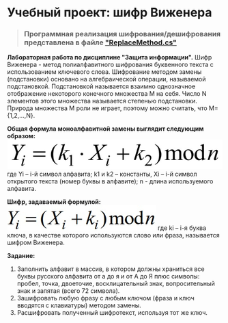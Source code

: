 # Учебный проект: шифр Виженера
> ### Программная реализация шифрования/дешифрования представлена в файле ["ReplaceMethod.cs"](https://github.com/alekseqkravtsov/TheVigenerCipher/blob/main/InfoDefendLab2/ReplaceMethod.cs)
**Лабораторная работа по дисциплине "Защита информации".** 
Шифр Виженера - метод полиалфавитного шифрования буквенного текста с использованием ключевого слова.
Шифрование методом замены (подстановки) основано на алгебраической операции, называемой подстановкой.
Подстановкой называется взаимно однозначное отображение некоторого конечного множества М на себя.
Число N элементов этого множества называется степенью подстановки. Природа множества М роли не играет,
поэтому можно считать, что М={1,2,...,N}.

**Общая формула моноалфавитной замены выглядит следующим образом:**
![alt text](https://github.com/alekseqkravtsov/TheVigenerCipher/blob/main/images/KkseihP5arI.jpg)  
где Yi – i-й символ алфавита; k1 и k2 – константы, Xi – i-й символ открытого текста (номер буквы в алфавите);
n - длина используемого алфавита.

**Шифр, задаваемый формулой:**
![alt text](https://github.com/alekseqkravtsov/TheVigenerCipher/blob/main/images/AodZ5B1WQK0.jpg)
где ki – i-я буква ключа, в качестве которого используются слово или фраза, называется шифром Виженера.

**Задание:**
1. Заполнить алфавит в массив, в котором должны храниться все буквы
русского алфавита от а до я и от А до Я плюс символы: пробел, точка,
двоеточие, восклицательный знак, вопросительный знак и запятая (всего 72
символа).
2. Зашифровать любую фразу с любым ключом (фраза и ключ вводятся с
клавиатуры) методом замены.
3. Расшифровать полученный шифротекст, используя тот же ключ.

